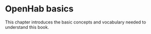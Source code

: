 # OpenHab basics

This chapter introduces the basic concepts and vocabulary needed to understand this book.

